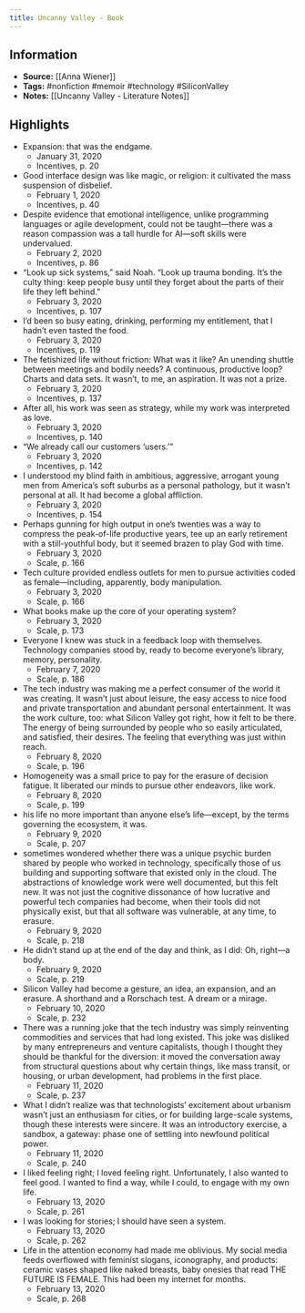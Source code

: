 ```yaml
---
title: Uncanny Valley - Book
---
```

## Information
- **Source:** [[Anna Wiener]]
- **Tags:** #nonfiction #memoir #technology #SiliconValley
- **Notes:** [[Uncanny Valley - Literature Notes]]

## Highlights
- Expansion: that was the endgame.
	- January 31, 2020
	- Incentives, p. 20
- Good interface design was like magic, or religion: it cultivated the mass suspension of disbelief.
	- February 1, 2020
	- Incentives, p. 40
- Despite evidence that emotional intelligence, unlike programming languages or agile development, could not be taught—there was a reason compassion was a tall hurdle for AI—soft skills were undervalued.
	- February 2, 2020
	- Incentives, p. 86
- “Look up sick systems,” said Noah. “Look up trauma bonding. It’s the culty thing: keep people busy until they forget about the parts of their life they left behind.”
	- February 3, 2020
	- Incentives, p. 107
- I’d been so busy eating, drinking, performing my entitlement, that I hadn’t even tasted the food.
	- February 3, 2020
	- Incentives, p. 119
- The fetishized life without friction: What was it like? An unending shuttle between meetings and bodily needs? A continuous, productive loop? Charts and data sets. It wasn’t, to me, an aspiration. It was not a prize.
	- February 3, 2020
	- Incentives, p. 137
- After all, his work was seen as strategy, while my work was interpreted as love.
	- February 3, 2020
	- Incentives, p. 140
- “We already call our customers ‘users.’”
	- February 3, 2020
	- Incentives, p. 142
- I understood my blind faith in ambitious, aggressive, arrogant young men from America’s soft suburbs as a personal pathology, but it wasn’t personal at all. It had become a global affliction.
	- February 3, 2020
	- Incentives, p. 154
- Perhaps gunning for high output in one’s twenties was a way to compress the peak-of-life productive years, tee up an early retirement with a still-youthful body, but it seemed brazen to play God with time.
	- February 3, 2020
	- Scale, p. 166
- Tech culture provided endless outlets for men to pursue activities coded as female—including, apparently, body manipulation.
	- February 3, 2020
	- Scale, p. 166
- What books make up the core of your operating system?
	- February 3, 2020
	- Scale, p. 173
- Everyone I knew was stuck in a feedback loop with themselves. Technology companies stood by, ready to become everyone’s library, memory, personality.
	- February 7, 2020
	- Scale, p. 186
- The tech industry was making me a perfect consumer of the world it was creating. It wasn’t just about leisure, the easy access to nice food and private transportation and abundant personal entertainment. It was the work culture, too: what Silicon Valley got right, how it felt to be there. The energy of being surrounded by people who so easily articulated, and satisfied, their desires. The feeling that everything was just within reach.
	- February 8, 2020
	- Scale, p. 196	
- Homogeneity was a small price to pay for the erasure of decision fatigue. It liberated our minds to pursue other endeavors, like work.
	- February 8, 2020
	- Scale, p. 199
- his life no more important than anyone else’s life—except, by the terms governing the ecosystem, it was.
	- February 9, 2020
	- Scale, p. 207
- sometimes wondered whether there was a unique psychic burden shared by people who worked in technology, specifically those of us building and supporting software that existed only in the cloud. The abstractions of knowledge work were well documented, but this felt new. It was not just the cognitive dissonance of how lucrative and powerful tech companies had become, when their tools did not physically exist, but that all software was vulnerable, at any time, to erasure.
	- February 9, 2020
	- Scale, p. 218
- He didn’t stand up at the end of the day and think, as I did: Oh, right—a body.
	- February 9, 2020
	- Scale, p. 219
- Silicon Valley had become a gesture, an idea, an expansion, and an erasure. A shorthand and a Rorschach test. A dream or a mirage.
	- February 10, 2020
	- Scale, p. 232
- There was a running joke that the tech industry was simply reinventing commodities and services that had long existed. This joke was disliked by many entrepreneurs and venture capitalists, though I thought they should be thankful for the diversion: it moved the conversation away from structural questions about why certain things, like mass transit, or housing, or urban development, had problems in the first place.
	- February 11, 2020
	- Scale, p. 237
- What I didn’t realize was that technologists’ excitement about urbanism wasn’t just an enthusiasm for cities, or for building large-scale systems, though these interests were sincere. It was an introductory exercise, a sandbox, a gateway: phase one of settling into newfound political power.
	- February 11, 2020
	- Scale, p. 240
- I liked feeling right; I loved feeling right. Unfortunately, I also wanted to feel good. I wanted to find a way, while I could, to engage with my own life.
	- February 13, 2020
	- Scale, p. 261
- I was looking for stories; I should have seen a system.
	- February 13, 2020
	- Scale, p. 262
- Life in the attention economy had made me oblivious. My social media feeds overflowed with feminist slogans, iconography, and products: ceramic vases shaped like naked breasts, baby onesies that read THE FUTURE IS FEMALE. This had been my internet for months.
	-  February 13, 2020
	- Scale, p. 268
